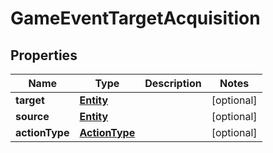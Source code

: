 
# GameEventTargetAcquisition

## Properties
Name | Type | Description | Notes
------------ | ------------- | ------------- | -------------
**target** | [**Entity**](Entity.md) |  |  [optional]
**source** | [**Entity**](Entity.md) |  |  [optional]
**actionType** | [**ActionType**](ActionType.md) |  |  [optional]



